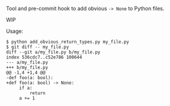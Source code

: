 Tool and pre-commit hook to add obvious `-> None` to Python files.

WIP

Usage:

```console
$ python add_obvious_return_types.py my_file.py 
$ git diff -- my_file.py
diff --git a/my_file.py b/my_file.py
index 536cdc7..c52e786 100644
--- a/my_file.py
+++ b/my_file.py
@@ -1,4 +1,4 @@
-def foo(a: bool):
+def foo(a: bool) -> None:
     if a:
         return
     a += 1
```
